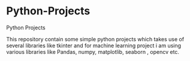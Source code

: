 # Python-Projects
Python Projects

This repository contain some simple python projects which takes use of several libraries like tkinter and for machine learning project i am using various libraries like Pandas, numpy, matplotlib, seaborn , opencv etc.
